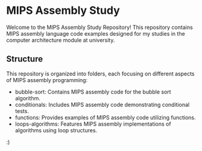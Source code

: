 # MIPS Assembly Study
Welcome to the MIPS Assembly Study Repository! This repository contains MIPS assembly language code examples designed for my studies in the computer architecture module at university.

## Structure
This repository is organized into folders, each focusing on different aspects of MIPS assembly programming:

- bubble-sort: Contains MIPS assembly code for the bubble sort algorithm.
- conditionals: Includes MIPS assembly code demonstrating conditional tests.
- functions: Provides examples of MIPS assembly code utilizing functions.
- loops-algorithms: Features MIPS assembly implementations of algorithms using loop structures.

:)
